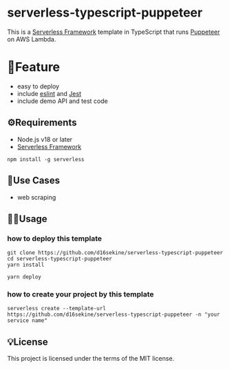 # serverless-typescript-puppeteer

This is a [Serverless Framework](https://www.serverless.com/) template in TypeScript that runs [Puppeteer](https://pptr.dev/) on AWS Lambda.

# :rocket:Feature
- easy to deploy
- include [eslint](https://eslint.org/) and [Jest](https://jestjs.io/)
- include demo API and test code
## :gear:Requirements

- Node.js v18 or later
- [Serverless Framework](https://www.serverless.com/)

```
npm install -g serverless
```

## :rainbow:Use Cases
- web scraping

## :technologist:Usage

### how to deploy this template

```
git clone https://github.com/d16sekine/serverless-typescript-puppeteer
cd serverless-typescript-puppeteer
yarn install
```

```
yarn deploy
```

### how to create your project by this template

```
serverless create --template-url https://github.com/d16sekine/serverless-typescript-puppeteer -n "your service name"
```


## :bulb:License
This project is licensed under the terms of the MIT license.